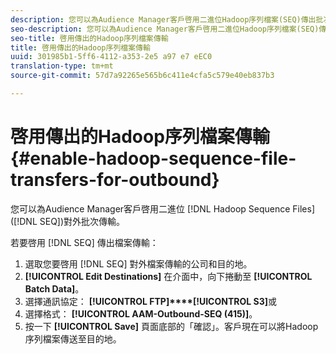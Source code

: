 ```yaml
---
description: 您可以為Audience Manager客戶啓用二進位Hadoop序列檔案(SEQ)傳出批次傳輸。
seo-description: 您可以為Audience Manager客戶啓用二進位Hadoop序列檔案(SEQ)傳出批次傳輸。
seo-title: 啓用傳出的Hadoop序列檔案傳輸
title: 啓用傳出的Hadoop序列檔案傳輸
uuid: 301985b1-5ff6-4112-a353-2e5 a97 e7 eEC0
translation-type: tm+mt
source-git-commit: 57d7a92265e565b6c411e4cfa5c579e40eb837b3

---
```



# 啓用傳出的Hadoop序列檔案傳輸 {#enable-hadoop-sequence-file-transfers-for-outbound}

您可以為Audience Manager客戶啓用二進位 [!DNL Hadoop Sequence Files] ([!DNL SEQ])對外批次傳輸。

<!-- REMOVED FROM PUBLIC DOCS: The advantages of using [!DNL Hadoop SEQ] files are listed in the [public documentation](https://marketing.adobe.com/resources/help/en_US/aam/outbound-seq-files.html). -->

若要啓用 [!DNL SEQ] 傳出檔案傳輸：

1. 選取您要啓用 [!DNL SEQ] 對外檔案傳輸的公司和目的地。
1. **[!UICONTROL Edit Destinations]** 在介面中，向下捲動至 **[!UICONTROL Batch Data]**。
1. 選擇通訊協定： **[!UICONTROL FTP]****[!UICONTROL S3]**&#x200B;或
1. 選擇格式： **[!UICONTROL AAM-Outbound-SEQ (415)]**。
1. 按一下 **[!UICONTROL Save]** 頁面底部的「確認」。客戶現在可以將Hadoop序列檔案傳送至目的地。